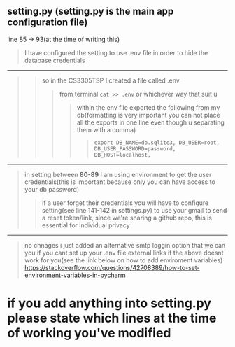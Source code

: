 setting.py (setting.py is the main app configuration file)
-

line 85 -> 93(at the time of writing this)
> I have configured the setting to use .env file in order to hide the database credentials
----
> > so in the CS3305TSP I created a file called .env 
> >> from terminal `cat >> .env` or whichever way that suit u
>>>> within the env file exported the following from my db(formatting is very important you can not place all the 
> exports in one line even though u separating them with a comma)
>>>>>`export
DB_NAME=db.sqlite3,
DB_USER=root,
DB_USER_PASSWORD=password,
DB_HOST=localhost,`
----
> in setting between <b>80-89</b> I am using environment to get the user credentials(this is important because only you 
> can have access to your db password) 
>> if a user forget their credentials you will have to configure setting(see line 141-142 in settings.py) to use your gmail to send a reset token/link, 
> since we're sharing a github repo, this is essential for individual privacy
> 
----
> no chnages i just added an alternative smtp loggin option that we can you  if you cant set up your .env file
external links
if the above doesnt work for you(see the link below on how to add enviroment variables)
https://stackoverflow.com/questions/42708389/how-to-set-environment-variables-in-pycharm

# if you add anything into setting.py please state which lines at the time of working you've modified